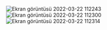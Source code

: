 ![Ekran görüntüsü 2022-03-22 112243](https://user-images.githubusercontent.com/63202119/159438060-bc4c0e1a-d29d-4006-ab99-67c1d1cf2d3b.png)
![Ekran görüntüsü 2022-03-22 112300](https://user-images.githubusercontent.com/63202119/159438070-a7413795-dc99-46da-a82a-e220ac4939c5.png)
![Ekran görüntüsü 2022-03-22 112314](https://user-images.githubusercontent.com/63202119/159438076-bc83d895-3131-4328-ab22-0716abbacf2c.png)
